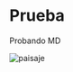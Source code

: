 <!DOCTYPE html>
<html>
<head>
</head>
<body>
<div>
  <h1>Prueba</h1>
  <p>Probando MD</p> 
  <img src="https://duecode.io/blog/content/images/size/w1000/2021/09/Post-mem3.png" alt="paisaje">
</div>

</body>
</html>
